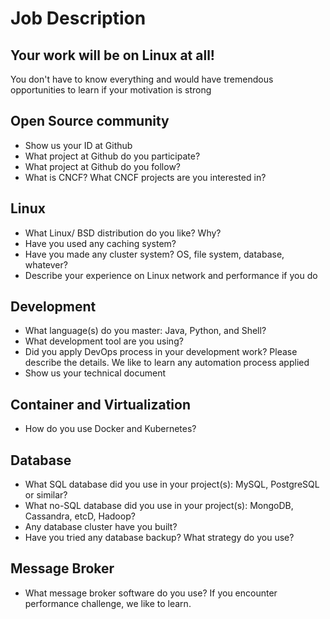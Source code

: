 
# Job Description

## Your work will be on Linux at all!
You don't have to know everything and would have tremendous opportunities to learn if your motivation is strong

## Open Source community
  - Show us your ID at Github
  - What project at Github do you participate?
  - What project at Github do you follow?
  - What is CNCF? What CNCF projects are you interested in?
## Linux
  - What Linux/ BSD distribution do you like? Why?
  - Have you used any caching system?
  - Have you made any cluster system? OS, file system, database, whatever?
  - Describe your experience on Linux network and performance if you do
## Development
  - What language(s) do you master: Java, Python, and Shell?
  - What development tool are you using?
  - Did you apply DevOps process in your development work? Please describe the details. We like to learn any automation process applied
  - Show us your technical document
## Container and Virtualization
  - How do you use Docker and Kubernetes?
## Database
  - What SQL database did you use in your project(s): MySQL, PostgreSQL or similar?
  - What no-SQL database did you use in your project(s): MongoDB, Cassandra, etcD, Hadoop?
  - Any database cluster have you built?
  - Have you tried any database backup? What strategy do you use?
## Message Broker
  - What message broker software do you use? If you encounter performance challenge, we like to learn.
